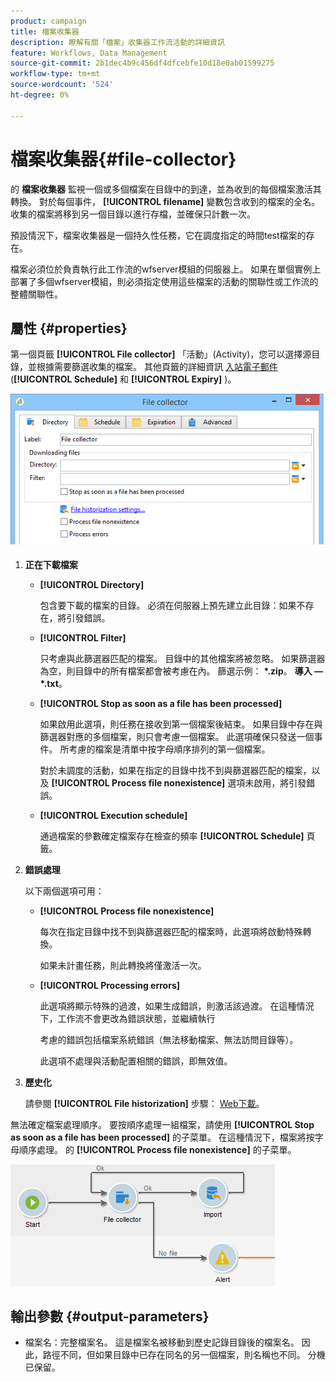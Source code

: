 ```yaml
---
product: campaign
title: 檔案收集器
description: 瞭解有關「檔案」收集器工作流活動的詳細資訊
feature: Workflows, Data Management
source-git-commit: 2b1dec4b9c456df4dfcebfe10d18e0ab01599275
workflow-type: tm+mt
source-wordcount: '524'
ht-degree: 0%

---
```


# 檔案收集器{#file-collector}



的 **檔案收集器** 監視一個或多個檔案在目錄中的到達，並為收到的每個檔案激活其轉換。 對於每個事件， **[!UICONTROL filename]** 變數包含收到的檔案的全名。 收集的檔案將移到另一個目錄以進行存檔，並確保只計數一次。

預設情況下，檔案收集器是一個持久性任務，它在調度指定的時間test檔案的存在。

檔案必須位於負責執行此工作流的wfserver模組的伺服器上。 如果在單個實例上部署了多個wfserver模組，則必須指定使用這些檔案的活動的關聯性或工作流的整體關聯性。

## 屬性 {#properties}

第一個頁籤 **[!UICONTROL File collector]** 「活動」(Activity)，您可以選擇源目錄，並根據需要篩選收集的檔案。 其他頁籤的詳細資訊 [入站電子郵件](inbound-emails.md) (**[!UICONTROL Schedule]** 和 **[!UICONTROL Expiry]** )。

![](assets/file_collect_edit.png)

1. **正在下載檔案**

   * **[!UICONTROL Directory]**

      包含要下載的檔案的目錄。 必須在伺服器上預先建立此目錄：如果不存在，將引發錯誤。

   * **[!UICONTROL Filter]**

      只考慮與此篩選器匹配的檔案。 目錄中的其他檔案將被忽略。 如果篩選器為空，則目錄中的所有檔案都會被考慮在內。 篩選示例： **&#42;.zip**。 **導入 — &#42;.txt**。

   * **[!UICONTROL Stop as soon as a file has been processed]**

      如果啟用此選項，則任務在接收到第一個檔案後結束。 如果目錄中存在與篩選器對應的多個檔案，則只會考慮一個檔案。 此選項確保只發送一個事件。 所考慮的檔案是清單中按字母順序排列的第一個檔案。

      對於未調度的活動，如果在指定的目錄中找不到與篩選器匹配的檔案，以及 **[!UICONTROL Process file nonexistence]** 選項未啟用，將引發錯誤。

   * **[!UICONTROL Execution schedule]**

      通過檔案的參數確定檔案存在檢查的頻率 **[!UICONTROL Schedule]** 頁籤。

1. **錯誤處理**

   以下兩個選項可用：

   * **[!UICONTROL Process file nonexistence]**

      每次在指定目錄中找不到與篩選器匹配的檔案時，此選項將啟動特殊轉換。

      如果未計畫任務，則此轉換將僅激活一次。

   * **[!UICONTROL Processing errors]**

      此選項將顯示特殊的過渡，如果生成錯誤，則激活該過渡。 在這種情況下，工作流不會更改為錯誤狀態，並繼續執行

      考慮的錯誤包括檔案系統錯誤（無法移動檔案、無法訪問目錄等）。

      此選項不處理與活動配置相關的錯誤，即無效值。

1. **歷史化**

   請參閱 **[!UICONTROL File historization]** 步驟： [Web下載](web-download.md)。

無法確定檔案處理順序。 要按順序處理一組檔案，請使用 **[!UICONTROL Stop as soon as a file has been processed]** 的子菜單。 在這種情況下，檔案將按字母順序處理。 的 **[!UICONTROL Process file nonexistence]** 的子菜單。

![](assets/file_collect_loop.png)

## 輸出參數 {#output-parameters}

* 檔案名：完整檔案名。 這是檔案名被移動到歷史記錄目錄後的檔案名。 因此，路徑不同，但如果目錄中已存在同名的另一個檔案，則名稱也不同。 分機已保留。
